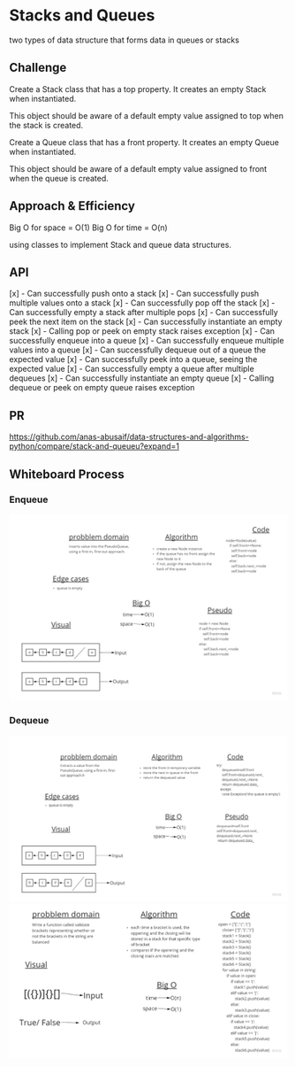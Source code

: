 # Stacks and Queues
two types of data structure that forms data in queues or stacks
## Challenge
Create a Stack class that has a top property. It creates an empty Stack when instantiated.

This object should be aware of a default empty value assigned to top when the stack is created.

Create a Queue class that has a front property. It creates an empty Queue when instantiated.

This object should be aware of a default empty value assigned to front when the queue is created.
## Approach & Efficiency
Big O for space = O(1) Big O for time = O(n)

using classes to implement Stack and queue data structures.
## API


[x] - Can successfully push onto a stack
[x] - Can successfully push multiple values onto a stack
[x] - Can successfully pop off the stack
[x] - Can successfully empty a stack after multiple pops
[x] - Can successfully peek the next item on the stack
[x] - Can successfully instantiate an empty stack
[x] - Calling pop or peek on empty stack raises exception
[x] - Can successfully enqueue into a queue
[x] - Can successfully enqueue multiple values into a queue
[x] - Can successfully dequeue out of a queue the expected value
[x] - Can successfully peek into a queue, seeing the expected value
[x] - Can successfully empty a queue after multiple dequeues
[x] - Can successfully instantiate an empty queue
[x] - Calling dequeue or peek on empty queue raises exception

## PR
https://github.com/anas-abusaif/data-structures-and-algorithms-python/compare/stack-and-queueu?expand=1


## Whiteboard Process

### Enqueue
![white board](Untitled.jpg)


### Dequeue
![white board](Untitled1.jpg)
![white board](Untitled2.jpg)

